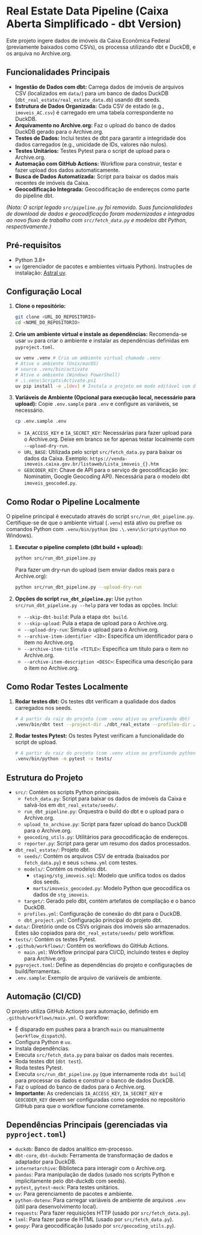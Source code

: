 # Real Estate Data Pipeline (Caixa Aberta Simplificado - dbt Version)

Este projeto ingere dados de imóveis da Caixa Econômica Federal (previamente baixados como CSVs), os processa utilizando dbt e DuckDB, e os arquiva no Archive.org.

## Funcionalidades Principais

- **Ingestão de Dados com dbt:** Carrega dados de imóveis de arquivos CSV (localizados em `data/`) para um banco de dados DuckDB (`dbt_real_estate/real_estate_data.db`) usando dbt seeds.
- **Estrutura de Dados Organizada:** Cada CSV de estado (e.g., `imoveis_AC.csv`) é carregado em uma tabela correspondente no DuckDB.
- **Arquivamento no Archive.org:** Faz o upload do banco de dados DuckDB gerado para o Archive.org.
- **Testes de Dados:** Inclui testes de dbt para garantir a integridade dos dados carregados (e.g., unicidade de IDs, valores não nulos).
- **Testes Unitários:** Testes Pytest para o script de upload para o Archive.org.
- **Automação com GitHub Actions:** Workflow para construir, testar e fazer upload dos dados automaticamente.
- **Busca de Dados Automatizada:** Script para baixar os dados mais recentes de imóveis da Caixa.
- **Geocodificação Integrada:** Geocodificação de endereços como parte do pipeline dbt.

_(Nota: O script legado `src/pipeline.py` foi removido. Suas funcionalidades de download de dados e geocodificação foram modernizadas e integradas ao novo fluxo de trabalho com `src/fetch_data.py` e modelos dbt Python, respectivamente.)_

## Pré-requisitos

- Python 3.8+
- `uv` (gerenciador de pacotes e ambientes virtuais Python). Instruções de instalação: [Astral uv](https://github.com/astral-sh/uv).

## Configuração Local

1.  **Clone o repositório:**

    ```bash
    git clone <URL_DO_REPOSITORIO>
    cd <NOME_DO_REPOSITORIO>
    ```

2.  **Crie um ambiente virtual e instale as dependências:**
    Recomenda-se usar `uv` para criar o ambiente e instalar as dependências definidas em `pyproject.toml`.

    ```bash
    uv venv .venv # Cria um ambiente virtual chamado .venv
    # Ative o ambiente (Unix/macOS)
    # source .venv/bin/activate
    # Ative o ambiente (Windows PowerShell)
    # .\.venv\Scripts\Activate.ps1
    uv pip install -e .[dev] # Instala o projeto em modo editável com dependências de desenvolvimento
    ```

3.  **Variáveis de Ambiente (Opcional para execução local, necessário para upload):**
    Copie `.env.sample` para `.env` e configure as variáveis, se necessário.
    ```bash
    cp .env.sample .env
    ```

    - `IA_ACCESS_KEY` e `IA_SECRET_KEY`: Necessárias para fazer upload para o Archive.org. Deixe em branco se for apenas testar localmente com `--upload-dry-run`.
    - `URL_BASE`: Utilizada pelo script `src/fetch_data.py` para baixar os dados da Caixa. Exemplo: `https://venda-imoveis.caixa.gov.br/listaweb/Lista_imoveis_{}.htm`
    - `GEOCODER_KEY`: Chave de API para o serviço de geocodificação (ex: Nominatim, Google Geocoding API). Necessária para o modelo dbt `imoveis_geocoded.py`.

## Como Rodar o Pipeline Localmente

O pipeline principal é executado através do script `src/run_dbt_pipeline.py`. Certifique-se de que o ambiente virtual (`.venv`) está ativo ou prefixe os comandos Python com `.venv/bin/python` (ou `.\.venv\Scripts\python` no Windows).

1.  **Executar o pipeline completo (dbt build + upload):**

    ```bash
    python src/run_dbt_pipeline.py
    ```

    Para fazer um dry-run do upload (sem enviar dados reais para o Archive.org):

    ```bash
    python src/run_dbt_pipeline.py --upload-dry-run
    ```

2.  **Opções do script `run_dbt_pipeline.py`:**
    Use `python src/run_dbt_pipeline.py --help` para ver todas as opções. Inclui:
    - `--skip-dbt-build`: Pula a etapa `dbt build`.
    - `--skip-upload`: Pula a etapa de upload para o Archive.org.
    - `--upload-dry-run`: Simula o upload para o Archive.org.
    - `--archive-item-identifier <ID>`: Especifica um identificador para o item no Archive.org.
    - `--archive-item-title <TITLE>`: Especifica um título para o item no Archive.org.
    - `--archive-item-description <DESC>`: Especifica uma descrição para o item no Archive.org.

## Como Rodar Testes Localmente

1.  **Rodar testes dbt:**
    Os testes dbt verificam a qualidade dos dados carregados nos seeds.

    ```bash
    # A partir da raiz do projeto (com .venv ativo ou prefixando dbt)
    .venv/bin/dbt test --project-dir ./dbt_real_estate --profiles-dir ./dbt_real_estate
    ```

2.  **Rodar testes Pytest:**
    Os testes Pytest verificam a funcionalidade do script de upload.
    ```bash
    # A partir da raiz do projeto (com .venv ativo ou prefixando python)
    .venv/bin/python -m pytest -v tests/
    ```

## Estrutura do Projeto

- `src/`: Contém os scripts Python principais.
  - `fetch_data.py`: Script para baixar os dados de imóveis da Caixa e salvá-los em `dbt_real_estate/seeds/`.
  - `run_dbt_pipeline.py`: Orquestra o build do dbt e o upload para o Archive.org.
  - `upload_to_archive.py`: Script para fazer upload do banco DuckDB para o Archive.org.
  - `geocoding_utils.py`: Utilitários para geocodificação de endereços.
  - `reporter.py`: Script para gerar um resumo dos dados processados.
- `dbt_real_estate/`: Projeto dbt.
  - `seeds/`: Contém os arquivos CSV de entrada (baixados por `fetch_data.py`) e seus `schema.yml` com testes.
  - `models/`: Contém os modelos dbt.
    - `staging/stg_imoveis.sql`: Modelo que unifica todos os dados dos seeds.
    - `marts/imoveis_geocoded.py`: Modelo Python que geocodifica os dados de `stg_imoveis`.
  - `target/`: Gerado pelo dbt, contém artefatos de compilação e o banco DuckDB.
  - `profiles.yml`: Configuração de conexão do dbt para o DuckDB.
  - `dbt_project.yml`: Configuração principal do projeto dbt.
- `data/`: Diretório onde os CSVs originais dos imóveis são armazenados. Estes são copiados para `dbt_real_estate/seeds/` pelo workflow.
- `tests/`: Contém os testes Pytest.
- `.github/workflows/`: Contém os workflows do GitHub Actions.
  - `main.yml`: Workflow principal para CI/CD, incluindo testes e deploy para Archive.org.
- `pyproject.toml`: Define as dependências do projeto e configurações de build/ferramentas.
- `.env.sample`: Exemplo de arquivo de variáveis de ambiente.

## Automação (CI/CD)

O projeto utiliza GitHub Actions para automação, definido em `.github/workflows/main.yml`. O workflow:

- É disparado em pushes para a branch `main` ou manualmente (`workflow_dispatch`).
- Configura Python e `uv`.
- Instala dependências.
- Executa `src/fetch_data.py` para baixar os dados mais recentes.
- Roda testes dbt (`dbt test`).
- Roda testes Pytest.
- Executa `src/run_dbt_pipeline.py` (que internamente roda `dbt build`) para processar os dados e construir o banco de dados DuckDB.
- Faz o upload do banco de dados para o Archive.org.
- **Importante:** As credenciais `IA_ACCESS_KEY`, `IA_SECRET_KEY` e `GEOCODER_KEY` devem ser configuradas como segredos no repositório GitHub para que o workflow funcione corretamente.

## Dependências Principais (gerenciadas via `pyproject.toml`)

- `duckdb`: Banco de dados analítico em-processo.
- `dbt-core`, `dbt-duckdb`: Ferramenta de transformação de dados e adaptador para DuckDB.
- `internetarchive`: Biblioteca para interagir com o Archive.org.
- `pandas`: Para manipulação de dados (usado nos scripts Python e implicitamente pelo dbt-duckdb com seeds).
- `pytest`, `pytest-mock`: Para testes unitários.
- `uv`: Para gerenciamento de pacotes e ambiente.
- `python-dotenv`: Para carregar variáveis de ambiente de arquivos `.env` (útil para desenvolvimento local).
- `requests`: Para fazer requisições HTTP (usado por `src/fetch_data.py`).
- `lxml`: Para fazer parse de HTML (usado por `src/fetch_data.py`).
- `geopy`: Para geocodificação (usado por `src/geocoding_utils.py`).
